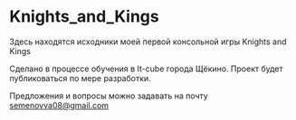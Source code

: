 # Knights_and_Kings
Здесь находятся исходники моей первой консольной игры Knights and Kings

Сделано в процессе обучения в It-cube города Щёкино. 
Проект будет публиковаться по мере разработки.

Предложения и вопросы можно задавать на почту semenovva08@gmail.com
